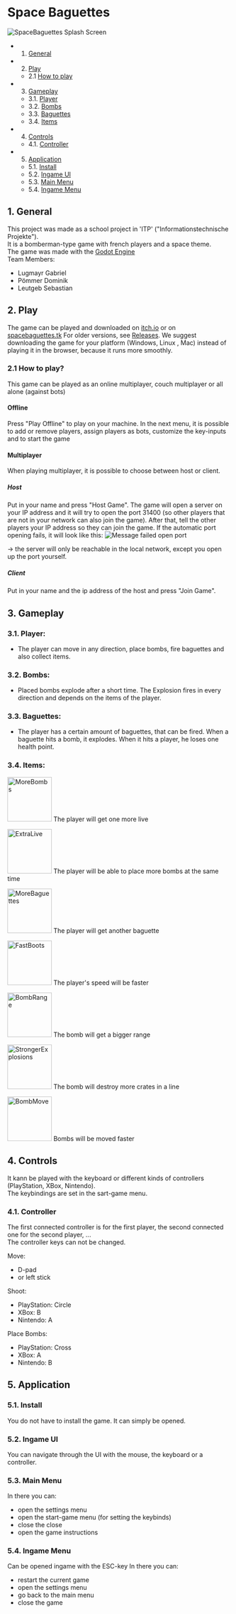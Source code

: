 # Space Baguettes 
<img src="https://github.com/dominik-pm/SpaceBaguettes/blob/master/Project/Assets/Artwork/SplashArt.png" alt="SpaceBaguettes Splash Screen"> 

* 1. [General](#General)
* 2. [Play](#Play)
	* 2.1 [How to play](#how_to_play)
* 3. [Gameplay](#Gameplay)
	* 3.1. [Player](#Player)
	* 3.2. [Bombs](#Bombs)
	* 3.3. [Baguettes](#Baguettes)
	* 3.4. [Items](#Items)
* 4. [Controls](#Controls)
	* 4.1. [Controller](#Controller)
* 5. [Application](#Application)
	* 5.1. [Install](#Install)
	* 5.2. [Ingame UI](#IngameUI)
	* 5.3. [Main Menu](#MainMenu)
	* 5.4. [Ingame Menu](#IngameMenu)

##  1. <a name='General'></a>General
This project was made as a school project in 'ITP' ("Informationstechnische Projekte"). <br/>
It is a bomberman-type game with french players and a space theme.<br/>
The game was made with the <a href="https://godotengine.org"> Godot Engine</a><br/>
Team Members:
- Lugmayr Gabriel
- Pömmer Dominik
- Leutgeb Sebastian

##  2. <a name='Play'></a>Play
The game can be played and downloaded on <a href="https://nitrogen64.itch.io/spacebaguettes">itch.io</a> or on <a href="http://spacebaguettes.tk">spacebaguettes.tk</a>
For older versions, see <a href="https://github.com/dominik-pm/SpaceBaguettes/releases">Releases</a>. We suggest downloading the game for your platform (Windows, Linux , Mac) instead of playing it in the browser, because it runs more smoothly.

### 2.1 <a name='how_to_play'></a> How to play?
This game can be played as an online multiplayer, couch multiplayer or all alone (against bots)
#### Offline
Press "Play Offline" to play on your machine. In the next menu, it is possible to add or remove players, assign players as bots, customize the key-inputs and to start the game
#### Multiplayer
When playing multiplayer, it is possible to choose between host or client. 
##### Host
Put in your name and press "Host Game". The game will open a server on your IP address and it will try to open the port 31400 (so other players that are not in your network can also join the game). After that, tell the other players your IP address so they can join the game.
If the automatic port opening fails, it will look like this:
<img src="https://github.com/dominik-pm/SpaceBaguettes/blob/master/Project/Assets/Artwork/open_port_failed.png" alt="Message failed open port">

-> the server will only be reachable in the local network, except you open up the port yourself. 



##### Client
Put in your name and the ip address of the host and press "Join Game".

##  3. <a name='Gameplay'></a> Gameplay
###  3.1. <a name='Player'></a>Player:
- The player can move in any direction, place bombs, fire baguettes and also collect items.

###  3.2. <a name='Bombs'></a>Bombs:
- Placed bombs explode after a short time. The Explosion fires in every direction and depends on the items of the player.

###  3.3. <a name='Baguettes'></a>Baguettes:
- The player has a certain amount of baguettes, that can be fired. When a baguette hits a bomb, it explodes. When it hits a player, he loses one health point.

###  3.4. <a name='Items'></a>Items:
<img src="https://github.com/dominik-pm/SpaceBaguettes/blob/master/Project/Assets/Game/Items/MoreBombs.png" alt="MoreBombs" width="100"/> The player will get one more live

<img src="https://github.com/dominik-pm/SpaceBaguettes/blob/master/Project/Assets/Game/Items/ExtraLive.png" alt="ExtraLive" width="100"/> The player will be able to place more bombs at the same time

<img src="https://github.com/dominik-pm/SpaceBaguettes/blob/master/Project/Assets/Game/Items/Baguettes.png" alt="MoreBaguettes" width="100"/> The player will get another baguette

<img src="https://github.com/dominik-pm/SpaceBaguettes/blob/master/Project/Assets/Game/Items/FastBoots.png" alt="FastBoots" width="100"/> The player's speed will be faster

<img src="https://github.com/dominik-pm/SpaceBaguettes/blob/master/Project/Assets/Game/Items/BombRange.png" alt="BombRange" width="100"/> The bomb will get a bigger range

<img src="https://github.com/dominik-pm/SpaceBaguettes/blob/master/Project/Assets/Game/Items/StrongerExplosions.png" alt="StrongerExplosions" width="100"/> The bomb will destroy more crates in a line

<img src="https://github.com/dominik-pm/SpaceBaguettes/blob/master/Project/Assets/Game/Items/BombMove.png" alt="BombMove" width="100"/> Bombs will be moved faster

##  4. <a name='Controls'></a>Controls
It kann be played with the keyboard or different kinds of controllers (PlayStation, XBox, Nintendo).</br>
The keybindings are set in the sart-game menu.

###  4.1. <a name='Controller'></a>Controller
The first connected controller is for the first player, the second connected one for the second player, ...</br>
The controller keys can not be changed. </br>

Move:
- D-pad
- or left stick

Shoot:
- PlayStation: Circle
- XBox: B
- Nintendo: A

Place Bombs:
- PlayStation: Cross
- XBox: A
- Nintendo: B

##  5. <a name='Application'></a>Application
###  5.1. <a name='Install'>Install</a>
You do not have to install the game. It can simply be opened.

###  5.2. <a name='IngameUI'></a>Ingame UI
You can navigate through the UI with the mouse, the keyboard or a controller.

###  5.3. <a name='MainMenu'></a>Main Menu
In there you can:
- open the settings menu
- open the start-game menu (for setting the keybinds)
- close the close
- open the game instructions

###  5.4. <a name='IngameMenu'></a>Ingame Menu
Can be opened ingame with the ESC-key
In there you can:
- restart the current game
- open the settings menu
- go back to the main menu
- close the game
